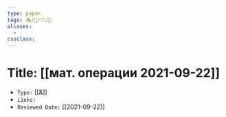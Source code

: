 ```yaml
---
type: paper
tags: 📥️/📜️/🩳/🗿
aliases:
  - 
cssclass: 
---
```




# Title: **[[мат. операции 2021-09-22]]**
- `Type:` [[&]]
- `Links:`
- `Reviewed Date:` [[2021-09-22]]


